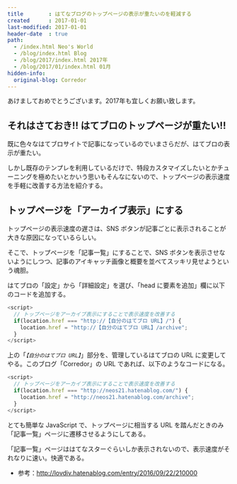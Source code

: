 ```yaml
---
title        : はてなブログのトップページの表示が重たいのを軽減する
created      : 2017-01-01
last-modified: 2017-01-01
header-date  : true
path:
  - /index.html Neo's World
  - /blog/index.html Blog
  - /blog/2017/index.html 2017年
  - /blog/2017/01/index.html 01月
hidden-info:
  original-blog: Corredor
---
```


あけましておめでとうございます。2017年も宜しくお願い致します。

## それはさておき!! はてブロのトップページが重たい!!

既に色々なはてブロサイトで記事になっているのでいまさらだが、はてブロの表示が重たい。

しかし既存のテンプレを利用しているだけで、特段カスタマイズしたいとかチューニングを極めたいとかいう思いもそんなにないので、トップページの表示速度を手軽に改善する方法を紹介する。

## トップページを「アーカイブ表示」にする

トップページの表示速度の遅さは、SNS ボタンが記事ごとに表示されることが大きな原因になっているらしい。

そこで、トップページを「記事一覧」にすることで、SNS ボタンを表示させないようにしつつ、記事のアイキャッチ画像と概要を並べてスッキリ見せようという魂胆。

はてブロの「設定」から「詳細設定」を選び、「head に要素を追加」欄に以下のコードを追加する。

```javascript
<script>
  // トップページをアーカイブ表示にすることで表示速度を改善する
  if(location.href === "http://【自分のはてブロ URL】/") {
    location.href = "http://【自分のはてブロ URL】/archive";
  }
</script>
```

上の「*`【自分のはてブロ URL】`*」部分を、管理しているはてブロの URL に変更してやる。このブログ「Corredor」の URL であれば、以下のようなコードになる。

```javascript
<script>
  // トップページをアーカイブ表示にすることで表示速度を改善する
  if(location.href === "http://neos21.hatenablog.com/") {
    location.href = "http://neos21.hatenablog.com/archive";
  }
</script>
```

とても簡単な JavaScript で、トップページに相当する URL を踏んだときのみ「記事一覧」ページに遷移させるようにしてある。

「記事一覧」ページははてなスターぐらいしか表示されないので、表示速度がそれなりに速い。快適である。

- 参考：<http://lovdiv.hatenablog.com/entry/2016/09/22/210000>

